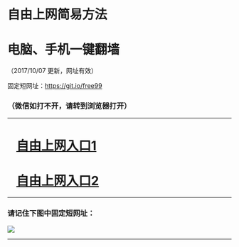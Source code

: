 ﻿# 自由上网简易方法

# 电脑、手机一键翻墙

（2017/10/07 更新，网址有效）

固定短网址：https://git.io/free99

### （微信如打不开，请转到浏览器打开）


***





# &nbsp;&nbsp; <a href="http://ft2059611491.fwq-tz-1001.info/fwqtz01.html?t=100700128554 " target="_blank">自由上网入口1</a>
# &nbsp;&nbsp; <a href="http://ft2496727424.fwq-tz-1002.info/fwqtz02.html?t=10070015361 " target="_blank">自由上网入口2</a>
***

### 请记住下图中固定短网址：

<img src="https://s3-us-west-2.amazonaws.com/fwq-1001/yjfq-20170905okok.png" /> 


***

